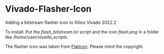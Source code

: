 # Vivado-Flasher-Icon
Adding a bitstream flasher icon to Xilinx Vivado 2022.2

To install:
Put the *flash_bitstream.tcl* script and the icon *flash.png* in a folder like */home/user/vivado_scripts*.

The flasher icon was taken from [Flaticon](https://www.flaticon.com/free-icon/flash_252590).
Please mind the copyright.
